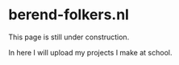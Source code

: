 # berend-folkers.nl

This page is still under construction. 

In here I will upload my projects I make at school.
